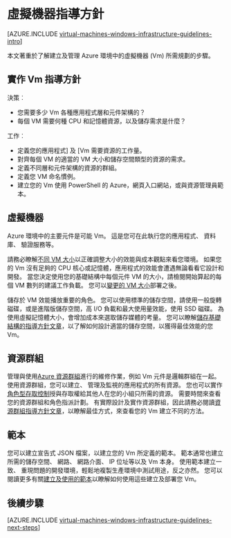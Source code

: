 <properties
    pageTitle="windows 虛擬機器指導方針 |Microsoft Azure"
    description="瞭解如何將 Azure 部署 windows 虛擬機器重要的設計及實作方針"
    documentationCenter=""
    services="virtual-machines-windows"
    authors="iainfoulds"
    manager="timlt"
    editor=""
    tags="azure-resource-manager"/>

<tags
    ms.service="virtual-machines-windows"
    ms.workload="infrastructure-services"
    ms.tgt_pltfrm="vm-windows"
    ms.devlang="na"
    ms.topic="article"
    ms.date="09/08/2016"
    ms.author="iainfou"/>

# <a name="virtual-machines-guidelines"></a>虛擬機器指導方針

[AZURE.INCLUDE [virtual-machines-windows-infrastructure-guidelines-intro](../../includes/virtual-machines-windows-infrastructure-guidelines-intro.md)] 

本文著重於了解建立及管理 Azure 環境中的虛擬機器 (Vm) 所需規劃的步驟。

## <a name="implementation-guidelines-for-vms"></a>實作 Vm 指導方針
決策︰

- 您需要多少 Vm 各種應用程式層和元件架構的？
- 每個 VM 需要何種 CPU 和記憶體資源，以及儲存需求是什麼？

工作︰

- 定義您的應用程式] 及 [Vm 需要資源的工作量。
- 對齊每個 VM 的適當的 VM 大小和儲存空間類型的資源的需求。
- 定義不同層和元件架構的資源的群組。
- 定義您 VM 命名慣例。
- 建立您的 Vm 使用 PowerShell 的 Azure，網頁入口網站，或與資源管理員範本。

## <a name="virtual-machines"></a>虛擬機器

Azure 環境中的主要元件是可能 Vm。 這是您可在此執行您的應用程式、 資料庫、 驗證服務等。

請務必瞭解[不同 VM 大小](virtual-machines-windows-sizes.md)以正確調整大小的效能與成本觀點來看您環境。 如果您的 Vm 沒有足夠的 CPU 核心或記憶體，應用程式的效能會遭遇無論看看它設計和開發。 當您決定使用您的基礎結構中每個元件 VM 的大小，請檢閱開始算起的每個 VM 數列的建議工作負載。 您可以[變更的 VM 大小](https://azure.microsoft.com/blog/resize-virtual-machines/)部署之後。

儲存於 VM 效能播放重要的角色。 您可以使用標準的儲存空間，請使用一般旋轉磁碟，或是進階版儲存空間，高 I/O 負載和最大使用量效能，使用 SSD 磁碟。 為使用虛擬記憶體大小，會增加成本來選取儲存媒體的考量。 您可以瞭解[儲存基礎結構的指導方針文章](virtual-machines-windows-infrastructure-storage-solutions-guidelines.md)，以了解如何設計適當的儲存空間，以獲得最佳效能的您 Vm。


## <a name="resource-groups"></a>資源群組
管理與使用[Azure 資源群組](../azure-resource-manager/resource-group-overview.md)進行的維修作業，例如 Vm 元件是邏輯群組在一起。 使用資源群組，您可以建立、 管理及監視的應用程式的所有資源。 您也可以實作[角色型存取控制](../active-directory/role-based-access-control-what-is.md)授與存取權給其他人在您的小組只所需的資源。 需要時間來查看您的資源群組和角色指派計劃。 有實際設計及實作資源群組，因此請務必閱讀[資源群組指導方針文章](virtual-machines-windows-infrastructure-resource-groups-guidelines.md)，以瞭解最佳方式，來查看您的 Vm 建立不同的方法。


## <a name="templates"></a>範本 
您可以建立宣告式 JSON 檔案，以建立您的 Vm 所定義的範本。 範本通常也建立所需的儲存空間、 網路、 網路介面、 IP 位址等以及 Vm 本身。 使用範本建立一致、 重現問題的開發環境，輕鬆地複製生產環境中測試用途，反之亦然。 您可以閱讀更多有關[建立及使用的範本](../azure-resource-manager/resource-group-overview.md#template-deployment)以瞭解如何使用這些建立及部署您 Vm。


## <a name="next-steps"></a>後續步驟
[AZURE.INCLUDE [virtual-machines-windows-infrastructure-guidelines-next-steps](../../includes/virtual-machines-windows-infrastructure-guidelines-next-steps.md)] 